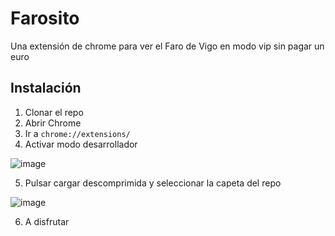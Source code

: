 # Farosito
Una extensión de chrome para ver el Faro de Vigo en modo vip sin pagar un euro

## Instalación
1. Clonar el repo 
2. Abrir Chrome
3. Ir a ```chrome://extensions/```
4. Activar modo desarrollador

![image](https://user-images.githubusercontent.com/91343444/152888505-9ad64322-00c9-4fcd-95b3-67ae985657ec.png)

5. Pulsar cargar descomprimida y seleccionar la capeta del repo

![image](https://user-images.githubusercontent.com/91343444/152888658-4604bfea-a314-4535-88f1-1c117142ca53.png)

6. A disfrutar



